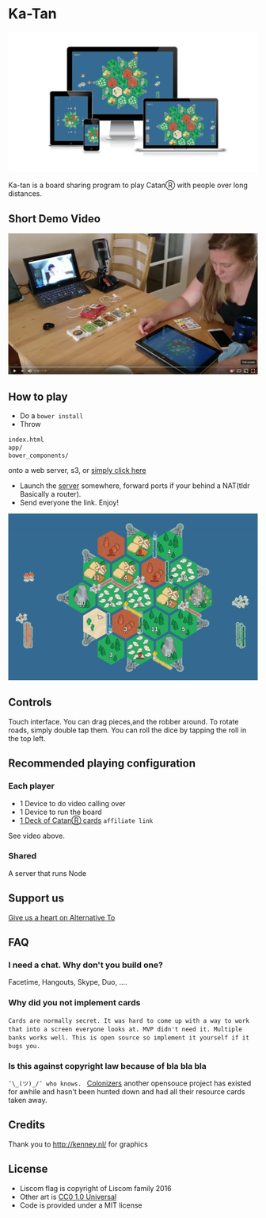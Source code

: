 # Ka-Tan
![Responsive](docs/Responsive2.png)


Ka-tan is a board sharing program to play CatanⓇ with people over long distances.


## Short Demo Video
[![Youtube](docs/video.png)](https://youtu.be/5hT4CSYWcNQ)

## How to play
- Do a `bower install`
- Throw
```
index.html
app/
bower_components/
```
onto a web server, s3, or [simply click here](https://foxusa.github.io/Ka-tan/)
- Launch the [server](https://github.com/FoxUSA/Ka-tan-Server) somewhere, forward ports if your behind a NAT(tldr Basically a router).
- Send everyone the link. Enjoy!

![GIF of game](docs/katan.gif)

## Controls
Touch interface. You can drag pieces,and the robber around. To rotate roads, simply double tap them. You can roll the dice by tapping the roll in the top left.

## Recommended playing configuration
### Each player
- 1 Device to do video calling over
- 1 Device to run the board
- [1 Deck of CatanⓇ cards](https://www.amazon.com/gp/product/B014GFWBOM/ref=as_li_tl?ie=UTF8&camp=1789&creative=9325&creativeASIN=B014GFWBOM&linkCode=as2&tag=f05503-20&linkId=178d7645502d916e3481f89bf87b3ec9) `affiliate link`

See video above.

### Shared
A server that runs Node

## Support us

[Give us a heart on Alternative To](http://alternativeto.net/software/ka-tan/)

## FAQ

### I need a chat. Why don't you build one?
Facetime, Hangouts, Skype, Duo, ....

### Why did you not implement cards

`Cards are normally secret. It was hard to come up with a way to work that into a screen everyone looks at. MVP didn't need it. Multiple banks works well. This is open source so implement it yourself if it bugs you.`

### Is this against copyright law because of bla bla bla

`¯\_(ツ)_/¯ who knows. `
[Colonizers](https://github.com/colonizers/colonizers) another opensouce project has existed for awhile and hasn't been hunted down and had all their resource cards taken away.

## Credits
Thank you to http://kenney.nl/ for graphics

## License
- Liscom flag is copyright of Liscom family 2016
- Other art is [CC0 1.0 Universal](https://creativecommons.org/publicdomain/zero/1.0/)
- Code is provided under a MIT license
